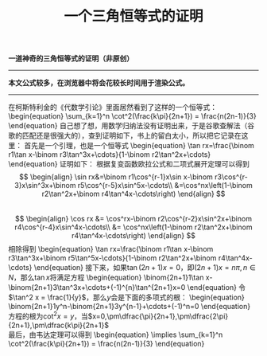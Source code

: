 ﻿---
title: 一个三角恒等式的证明
categories:
- Math
tags:
updated: 2018-4-17 
---
<script type="text/x-mathjax-config">
  		MathJax.Hub.Config({
            tex2jax: {
                inlineMath: [['$','$'], ['\\(','\\)']]
            },
  			TeX: { 
                equationNumbers: {  
                    autoNumber: "AMS"  
                },
     		    extensions: ["AMSmath.js"]
            },
            CommonHTML: { 
                linebreaks: { 
                    automatic: true 
                } 
            },
            "HTML-CSS": { 
                linebreaks: { 
                    automatic: true 
                } 
            },
            SVG: { 
                linebreaks: { 
                    automatic: true 
                } 
            }
  		});
		</script>

 <script type="text/javascript" src="https://cdn.bootcss.com/mathjax/2.7.3/MathJax.js?config=TeX-AMS-MML_HTMLorMML"></script>
**一道神奇的三角恒等式的证明（非原创）**
  
---
**本文公式较多，在浏览器中将会花较长时间用于渲染公式。**  

  
---
在柯斯特利金的《代数学引论》里面居然看到了这样的一个恒等式：
\begin{equation}
\sum_{k=1}^n \cot^2(\frac{k\pi}{2n+1}) = \frac{n(2n-1)}{3}
\end{equation}
自己想了想，用数学归纳法没有证明出来，于是谷歌查解法（谷歌的匹配还是很强大的），查到证明如下，书上的留白太小，所以把它记录在这里：
首先是一个引理，也是一个恒等式
\begin{equation}
\tan rx=\frac{\binom r1\tan x-\binom r3\tan^3x+\cdots}{1-\binom r2\tan^2x+\cdots}
\end{equation}
证明如下：
根据复变函数欧拉公式和二项式展开定理可以得到
$$
\begin{align}
\sin rx&=\binom r1\cos^{r-1}x\sin x-\binom r3\cos^{r-3}x\sin^3x+\binom r5\cos^{r-5}x\sin^5x-\cdots\\
&=\cos^nx\left(1-\binom r2\tan^2x+\binom r4\tan^4x-\cdots\right)
\end{align}
$$  
$$
\begin{align}
\cos rx &= \cos^rx-\binom r2\cos^{r-2}x\sin^2x+\binom r4\cos^{r-4}x\sin^4x-\cdots\\
&= \cos^nx\left(1-\binom r2\tan^2x+\binom r4\tan^4x-\cdots\right)
\end{align}
$$
相除得到
\begin{equation}
\tan rx=\frac{\binom r1\tan x-\binom r3\tan^3x+\binom r5\tan^5x-\cdots}{1-\binom r2\tan^2x+\binom r4\tan^4x-\cdots}
\end{equation}
接下来，如果$\tan(2n+1)x=0$，即$(2n+1)x=n\pi,n\in N$，那么$\tan x$将满足方程
\begin{equation}
\binom{2n+1}1\tan x-\binom{2n+1}3\tan^3x+\cdots+(-1)^{n}\tan^{2n+1}x=0
\end{equation}
令$\tan^2 x = \frac{1}{y}$，那么$y$会是下面的多项式的根：
\begin{equation}
\binom{2n+1}1y^n-\binom{2n+1}3y^{n-1}+\cdots+(-1)^n=0
\end{equation}
方程的根为$\cot^2x = y$，当$x=0,\pm\dfrac{\pi}{2n+1},\pm\dfrac{2\pi}{2n+1},\pm\dfrac{k\pi}{2n+1}$  
最后，由韦达定理可以得到
\begin{equation}
\implies \sum_{k=1}^n \cot^2(\frac{k\pi}{2n+1}) = \frac{n(2n-1)}{3}
\end{equation}